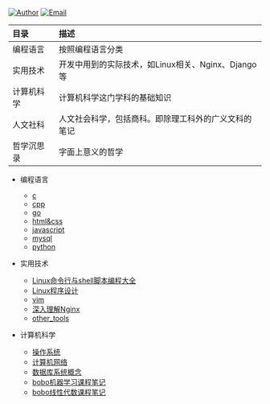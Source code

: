 [![Author](https://img.shields.io/badge/Author-LeoSirius-blueviolet.svg?style=flat-square)](http://leosirius.com) [![Email](https://img.shields.io/badge/Email%20Me-is.li.xiaoyu%40qq.com-orange.svg?style=flat-square)](http://mail.qq.com/cgi-bin/qm_share?t=qm_mailme&email=3LWv8rC18qS1vbOlqZytrfK-s7E)

|目录 | 描述|
|:-|:-|
|编程语言|按照编程语言分类|
|实用技术|开发中用到的实际技术，如Linux相关、Nginx、Django等|
|计算机科学|计算机科学这门学科的基础知识|
|人文社科|人文社会科学，包括商科。即除理工科外的广义文科的笔记|
|哲学沉思录|字面上意义的哲学|


- 编程语言
  - [c](编程语言/c/)
  - [cpp](编程语言/cpp/)
  - [go](编程语言/go/)
  - [html&css](编程语言/html&css/)
  - [javascript](编程语言/javascript/)
  - [mysql](编程语言/mysql/)
  - [python](编程语言/python/)

- 实用技术
  - [Linux命令行与shell脚本编程大全](实用技术/Linux命令行与shell脚本编程大全/)
  - [Linux程序设计](实用技术/Linux程序设计/)
  - [vim](实用技术/vim/)
  - [深入理解Nginx](实用技术/深入理解Nginx/)
  - [other_tools](实用技术/other_tools/)

- 计算机科学
  - [操作系统](计算机科学/操作系统/)
  - [计算机网络](计算机科学/计算机网络)
  - [数据库系统概念](计算机科学/数据库系统概念/)
  - [bobo机器学习课程笔记](计算机科学/bobo机器学习课程笔记/)
  - [bobo线性代数课程笔记](计算机科学/bobo线性代数课程笔记/)
